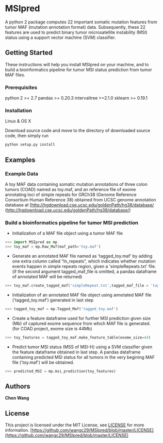 # MSIpred

A python 2 package computes 22 important somatic mutation features from tumor MAF (mutation annotation format) data. Subsequently, these 22 features are used to predict binary tumor microsatellite instability (MSI) status using a support vector machine (SVM) classifier.

## Getting Started

These instructions will help you install MSIpred on your machine, and to build a bioinformatics pipeline for tumor MSI status prediction from tumor MAF files.

### Prerequisites
python 2 >=  2.7
pandas >= 0.20.3
intervaltree >=2.1.0
sklearn >=  0.19.1

### Installation
Linux & OS X

Download source code and move to the directory of downloaded source code, then simply run

```sh
python setup.py install
```
## Examples
### Example Data
A toy MAF data containing somatic mutation annotations of three colon tumors (COAD)  named as toy.maf, and an reference file of exome annotating loci of simple repeats for GRCh38 (Genome Reference Consortium Human Reference 38) obtained from UCSC genome annotation database at [http://hgdownload.cse.ucsc.edu/goldenPath/hg38/database/ (http://hgdownload.cse.ucsc.edu/goldenPath/hg38/database/)
### Build a bioinformatics pipeline for tumor MSI prediction
* Initialization of a MAF file object using a tumor MAF file

``` python
>>> import MSIpred as mp
>>> toy_maf = mp.Raw_Maf(maf_path='toy.maf')
```

* Generate an annotated MAF file named as 'tagged_toy.maf' by adding one extra column called “In_repeats”, which indicates whether mutation events happen in simple repeats region, given a 'simpleRepeats.txt' file.
(if the second argument tagged_maf_file is omitted, a pandas dataframe of annotated MAF will be returned)

```python
>>> toy_maf.create_tagged_maf('simpleRepeat.txt',tagged_maf_file = 'tagged_toy.maf')
```

* Initialization of an annotated MAF file object using annotated MAF file ('tagged_toy.maf') generated in last step

```python
>>> tagged_toy_maf = mp.Tagged_Maf('tagged_toy.maf')
```



* Create a feature dataframe used for further MSI prediction given size (Mb) of captured exome sequence from which MAF file is generated.
(for COAD project, exome size is 44Mb)

```python
>>> toy_features = tagged_toy_maf.make_feature_table(exome_size=44)
```

* Predict tumor MSI status (MSS of MSI-H) using a SVM classifier given the feature dataframe obtained in last step. A pandas dataframe containing predicted MSI status for all tumors in the very begining MAF file ('toy.maf') will be obtained.

```python
>>> predicted_MSI = mp.msi_prediction(toy_features)
```

## Authors

**Chen Wang**

## License

This project is licensed under the MIT License, see [LICENSE](LICENSE) for more information.
[https://github.com/wangc29/MSIpred/blob/master/LICENSE](https://github.com/wangc29/MSIpred/blob/master/LICENSE)


